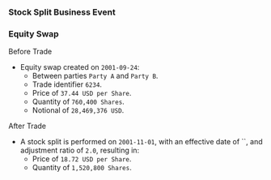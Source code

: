 ### Stock Split Business Event

### Equity Swap

Before Trade
- Equity swap created on `2001-09-24`:
  - Between parties `Party A` and `Party B`. 
  - Trade identifier `6234`.
  - Price of `37.44 USD per Share`.
  - Quantity of `760,400 Shares`.
  - Notional of `28,469,376 USD`.

After Trade
- A stock split is performed on `2001-11-01`, with an effective date of ``, and adjustment ratio of `2.0`, resulting in:
  - Price of `18.72 USD per Share`.
  - Quantity of `1,520,800 Shares`.
